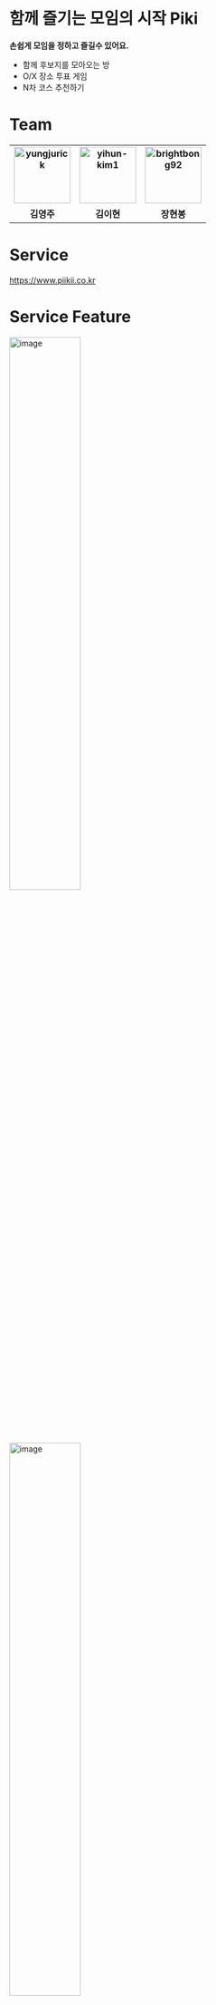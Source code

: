 # 함께 즐기는 모임의 시작 Piki

**손쉽게 모임을 정하고 즐길수 있어요.**

- 함께 후보지를 모아오는 방
- O/X 장소 투표 게임
- N차 코스 추천하기

# Team

<div>
<table style="font-weight : bold">
      <tr>
         <td align="center">
              <a href="https://github.com/yungjurick">                 
                  <img alt="yungjurick" src="https://avatars.githubusercontent.com/u/15336672?v=4" width="100" />            
              </a>
          </td>
          <td align="center">
              <a href="https://github.com/yihyun-kim1">                 
                  <img alt="yihun-kim1" src="https://avatars.githubusercontent.com/u/93534188?v=4" width="100" />            
              </a>
          </td>
          <td align="center">
              <a href="https://github.com/brightbong92">                 
                  <img alt="brightbong92" src="https://avatars.githubusercontent.com/u/51194127?v=4" width="100" />            
              </a>
          </td> 
      </tr>
      <tr>
          <td align="center">김영주</td>
          <td align="center">김이현</td>
          <td align="center">장현봉</td>
      </tr>
  </table>
</div>

# Service

https://www.piikii.co.kr

# Service Feature

<div>
    <img
        width="50%"
        alt="image"
        src="https://github.com/user-attachments/assets/1676e726-8d84-4c0c-8288-d3f87a86f6f0"
    />
    <img
        width="50%"
        alt="image"
        src="https://github.com/user-attachments/assets/f5349ce9-bb2d-4fc9-ab89-699b1bcb1c10"
    />
    <img
        width="50%"
        alt="image"
        src="https://github.com/user-attachments/assets/843cfdd7-5dbe-4a2e-a28e-d39bcf431bdb"
    />
    <img
        width="50%"
        alt="image"
        src="https://github.com/user-attachments/assets/1e7fe43b-643f-4d2d-90fa-fbfb3264bc5a"
    />
</div>

# Application Flow

<img width="1600" alt="piki-application-flow" src="https://github.com/user-attachments/assets/c8b8195c-5718-45ce-9c78-3d7bcd2f24bf">

# Tech

| 구분 | 내용
| -- | -- |
| Framework | Next.js(v14) | 
| Network | Axios, TanStack-Query(v5) |
| Package Manager | pnpm |
| Style | TailwindCSS, shadcn/ui |
| State Management | ContextAPI, Web-Storage |
| Library | React-Hook-Form, Zod, DnD |
| CI/CD | github, vercel |

# Tech Feature
<div>
  <img src="https://github.com/user-attachments/assets/d0ee6c73-f2af-45f7-8dfe-b371b0665178" alt="image"/>
</div>



